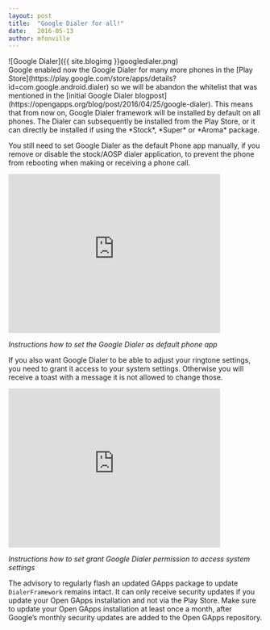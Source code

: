 ```yaml
---
layout: post
title:  "Google Dialer for all!"
date:   2016-05-13
author: mfonville
---
```

<div markdown='1'>
![Google Dialer]({{ site.blogimg }}googledialer.png)
</div>
Google enabled now the Google Dialer for many more phones in the [Play Store](https://play.google.com/store/apps/details?id=com.google.android.dialer) so we will be abandon the whitelist that was mentioned in the [initial Google Dialer blogpost](https://opengapps.org/blog/post/2016/04/25/google-dialer). This means that from now on, Google Dialer framework will be installed by default on all phones. The Dialer can subsequently be installed from the Play Store, or it can directly be installed if using the *Stock*, *Super* or *Aroma* package.

You still need to set Google Dialer as the default Phone app manually, if you remove or disable the stock/AOSP dialer application, to prevent the phone from rebooting when making or receiving a phone call.

<iframe width="420" height="315" src="https://www.youtube.com/embed/BXg7k75sVc8" frameborder="0" allowfullscreen></iframe>

*Instructions how to set the Google Dialer as default phone app*

If you also want Google Dialer to be able to adjust your ringtone settings, you need to grant it access to your system settings. Otherwise you will receive a toast with a message it is not allowed to change those.

<iframe width="420" height="315" src="https://www.youtube.com/embed/KkmddbxbZ8U" frameborder="0" allowfullscreen></iframe>

*Instructions how to set grant Google Dialer permission to access system settings*

The advisory to regularly flash an updated GApps package to update `DialerFramework` remains intact. It can only receive security updates if you update your Open GApps installation and not via the Play Store. Make sure to update your Open GApps installation at least once a month, after Google’s monthly security updates are added to the Open GApps repository.
